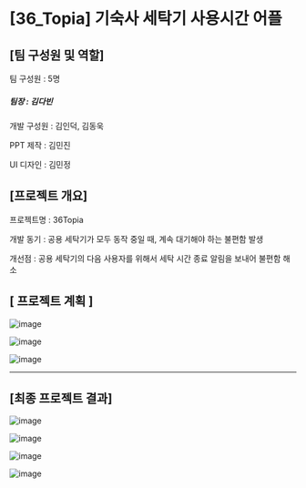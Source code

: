 # [36_Topia] 기숙사 세탁기 사용시간 어플

## [팀 구성원 및 역할]

팀 구성원 : 5명

##### 팀장 : 김다빈 

개발 구성원 : 김인덕, 김동욱 

PPT 제작 : 김민진

UI 디자인 : 김민정

## [프로젝트 개요] 

프로젝트명 : 36Topia 

개발 동기 : 공용 세탁기가 모두 동작 중일 때, 계속 대기해야 하는 불편함 발생 

개선점 : 공용 세탁기의 다음 사용자를 위해서 세탁 시간 종료 알림을 보내어 불편함 해소


## [ 프로젝트 계획 ]

![image](https://github.com/bboooyaho/36_Topia/assets/60571718/a17c4159-c817-442a-aa7c-02efa93657cf)

![image](https://github.com/bboooyaho/36_Topia/assets/60571718/4135f00d-981d-4d0d-9cf2-c16f7b8e3da6)

![image](https://github.com/bboooyaho/36_Topia/assets/60571718/4ea9356b-1b09-42a8-9bdd-ac971575741e)

---

## [최종 프로젝트 결과] 

![image](https://github.com/bboooyaho/36_Topia/assets/60571718/c3da1d5a-a9bb-4ac5-a3f5-fe8ce5380947)

![image](https://github.com/bboooyaho/36_Topia/assets/60571718/39f5c6e8-9859-4121-82fb-94f7ecfa25d1)

![image](https://github.com/bboooyaho/36_Topia/assets/60571718/b2ad0605-fe2e-4510-9832-c2c2177878f8)

![image](https://github.com/bboooyaho/36_Topia/assets/60571718/70ed37cd-e486-46bb-b3ae-d284026aa93d)
